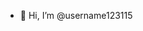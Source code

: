 - 👋 Hi, I’m @username123115

<!---
username123115/username123115 is a ✨ special ✨ repository because its `README.md` (this file) appears on your GitHub profile.
You can click the Preview link to take a look at your changes.
--->
